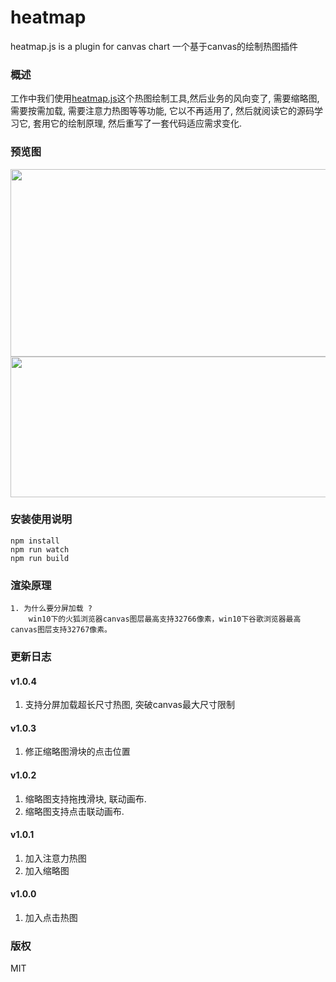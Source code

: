 # heatmap
heatmap.js is a plugin for canvas chart 一个基于canvas的绘制热图插件

### 概述
工作中我们使用[heatmap.js](https://www.patrick-wied.at/static/heatmapjs/)这个热图绘制工具,然后业务的风向变了, 
需要缩略图, 需要按需加载, 需要注意力热图等等功能, 它以不再适用了, 然后就阅读它的源码学习它, 
套用它的绘制原理, 然后重写了一套代码适应需求变化.

### 预览图

<img src="https://github.com/tm-roamer/heatmap/blob/master/doc/click.png" width="600" height="300" >
<img src="https://github.com/tm-roamer/heatmap/blob/master/doc/attention.png" width="600" height="225" >

### 安装使用说明

    npm install
    npm run watch
    npm run build

### 渲染原理

    1. 为什么要分屏加载 ?
        win10下的火狐浏览器canvas图层最高支持32766像素，win10下谷歌浏览器最高canvas图层支持32767像素。
 
### 更新日志

#### v1.0.4
1. 支持分屏加载超长尺寸热图, 突破canvas最大尺寸限制

#### v1.0.3
1. 修正缩略图滑块的点击位置

#### v1.0.2
1. 缩略图支持拖拽滑块, 联动画布.
2. 缩略图支持点击联动画布.

#### v1.0.1
1. 加入注意力热图
2. 加入缩略图

#### v1.0.0
1. 加入点击热图

### 版权
MIT